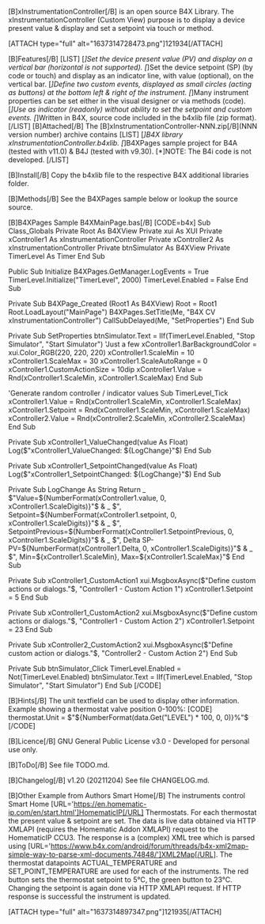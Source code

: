 [B]xInstrumentationController[/B] is an open source B4X Library.
The xInstrumentationController (Custom View) purpose is to display a device present value & display and set a setpoint via touch or method.

[ATTACH type="full" alt="1637314728473.png"]121934[/ATTACH]

[B]Features[/B]
[LIST]
[*]Set the device present value (PV) and display on a vertical bar (horizontal is not supported).
[*]Set the device setpoint (SP) (by code or touch) and display as an indicator line, with value (optional), on the vertical bar.
[*]Define two custom events, displayed as small circles (acting as buttons) at the bottom left & right of the instrument.
[*]Many instrument properties can be set either in the visual designer or via methods (code).
[*]Use as indicator (readonly) without ability to set the setpoint and custom events.
[*]Written in B4X, source code included in the b4xlib file (zip format).
[/LIST]
[B]Attached[/B]
The [B]xInstrumentationController-NNN.zip[/B](NNN version number) archive contains
[LIST]
[*]B4X library xInstrumentationController.b4xlib.
[*]B4XPages sample project for B4A (tested with v11.0) & B4J (tested with v9.30).
[*]NOTE: The B4i code is not developed.
[/LIST]

[B]Install[/B]
Copy the b4xlib file to the respective B4X additional libraries folder.

[B]Methods[/B]
See the B4XPages sample below or lookup the source source.

[B]B4XPages Sample B4XMainPage.bas[/B]
[CODE=b4x]
Sub Class_Globals
	Private Root As B4XView
	Private xui As XUI
	Private xController1 As xInstrumentationController
	Private xController2 As xInstrumentationController
	Private btnSimulator As B4XView
	Private TimerLevel As Timer
End Sub

Public Sub Initialize
	B4XPages.GetManager.LogEvents = True
	TimerLevel.Initialize("TimerLevel", 2000)
	TimerLevel.Enabled = False
End Sub

Private Sub B4XPage_Created (Root1 As B4XView)
	Root = Root1
	Root.LoadLayout("MainPage")
	B4XPages.SetTitle(Me, "B4X CV xInstrumentationController")
	CallSubDelayed(Me, "SetProperties")
End Sub

Private Sub SetProperties
	btnSimulator.Text = IIf(TimerLevel.Enabled, "Stop Simulator", "Start Simulator")
	'Just a few
	xController1.BarBackgroundColor = xui.Color_RGB(220, 220, 220)
	xController1.ScaleMin = 10
	xController1.ScaleMax = 30
	xController1.ScaleAutoRange = 0
	xController1.CustomActionSize = 10dip
	xController1.Value = Rnd(xController1.ScaleMin, xController1.ScaleMax)
End Sub

'Generate random controller / indicator values
Sub TimerLevel_Tick
	xController1.Value = Rnd(xController1.ScaleMin, xController1.ScaleMax)
	xController1.Setpoint = Rnd(xController1.ScaleMin, xController1.ScaleMax)
	xController2.Value = Rnd(xController2.ScaleMin, xController2.ScaleMax)
End Sub

Private Sub xController1_ValueChanged(value As Float)
	Log($"xController1_ValueChanged: ${LogChange}"$)
End Sub

Private Sub xController1_SetpointChanged(value As Float)
	Log($"xController1_SetpointChanged: ${LogChange}"$)
End Sub

Private Sub LogChange As String
	Return _ 
	$"Value=${NumberFormat(xController1.value, 0, xController1.ScaleDigits)}"$ & _
	$", Setpoint=${NumberFormat(xController1.setpoint, 0, xController1.ScaleDigits)}"$ & _
	$", SetpointPrevious=${NumberFormat(xController1.SetpointPrevious, 0, xController1.ScaleDigits)}"$ & _ 
	$", Delta SP-PV=${NumberFormat(xController1.Delta, 0, xController1.ScaleDigits)}"$ & _
	$", Min=${xController1.ScaleMin}, Max=${xController1.ScaleMax}"$
End Sub

Private Sub xController1_CustomAction1
	xui.MsgboxAsync($"Define custom actions or dialogs."$, "Controller1 - Custom Action 1")
	xController1.Setpoint = 5
End Sub

Private Sub xController1_CustomAction2
	xui.MsgboxAsync($"Define custom actions or dialogs."$, "Controller1 - Custom Action 2")
	xController1.Setpoint = 23
End Sub

Private Sub xController2_CustomAction2
	xui.MsgboxAsync($"Define custom action or dialogs."$, "Controller2 - Custom Action 2")
End Sub

Private Sub btnSimulator_Click
	TimerLevel.Enabled = Not(TimerLevel.Enabled)
	btnSimulator.Text = IIf(TimerLevel.Enabled, "Stop Simulator", "Start Simulator")
End Sub
[/CODE]

[B]Hints[/B]
The unit textfield can be used to display other information. Example showing a thermostat valve position 0-100%:
[CODE]
thermostat.Unit = $"${NumberFormat(data.Get("LEVEL") * 100, 0, 0)}%"$
[/CODE]

[B]Licence[/B]
GNU General Public License v3.0 - Developed for personal use only.

[B]ToDo[/B]
See file TODO.md.

[B]Changelog[/B]
v1.20 (20211204)
See file CHANGELOG.md.

[B]Other Example from Authors Smart Home[/B]
The instruments control Smart Home [URL='https://en.homematic-ip.com/en/start.html']HomematicIP[/URL] Thermostats. For each thermostat the present value & setpoint are set.
The data is live data obtained via HTTP XMLAPI (requires the Homematic Addon XMLAPI) request to the HomematicIP CCU3.
The response is a (complex) XML tree which is parsed using [URL='https://www.b4x.com/android/forum/threads/b4x-xml2map-simple-way-to-parse-xml-documents.74848/']XML2Map[/URL].
The thermostat datapoints ACTUAL_TEMPERATURE and SET_POINT_TEMPERATURE are used for each of the instruments.
The red button sets the thermostat setpoint to 5°C, the green button to 23°C.
Changing the setpoint is again done via HTTP XMLAPI request. If HTTP response is successful the instrument is updated.

[ATTACH type="full" alt="1637314897347.png"]121935[/ATTACH]